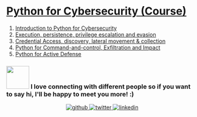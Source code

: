 # [Python for Cybersecurity (Course)](https://www.coursera.org/specializations/pythonforcybersecurity?skipBrowseRedirect=true)

1. [Introduction to Python for Cybersecurity](https://github.com/creeper-exe/PracticeProjects/tree/main/Python%20for%20Cybersecurity%20(Course)/Introduction%20to%20Python%20for%20Cybersecurity)
2. [Execution, persistence, privilege escalation and evasion]()
3. [Credential Access, discovery, lateral movement & collection]()
4. [Python for Command-and-control, Exfiltration and Impact]()
5. [Python for Active Defense]()


### <img src="https://media.giphy.com/media/LnQjpWaON8nhr21vNW/giphy.gif" width="60"> <b>I love connecting with different people</b> so if you want to say <b>hi, I'll be happy to meet you more!</b> :)

<div align="center">
<a href="https://github.com/creeper-exe" target="_blank">
<img src=https://img.shields.io/badge/github-%2324292e.svg?&style=for-the-badge&logo=github&logoColor=white alt=github style="margin-bottom: 5px;" />
</a>
<a href="https://twitter.com/Nouureldin_Ehab" target="_blank">
<img src=https://img.shields.io/badge/twitter-%2300acee.svg?&style=for-the-badge&logo=twitter&logoColor=white alt=twitter style="margin-bottom: 5px;" />
</a>
<a href="https://linkedin.com/in/noureldin-ehab-a57940190" target="_blank">
<img src=https://img.shields.io/badge/linkedin-%231E77B5.svg?&style=for-the-badge&logo=linkedin&logoColor=white alt=linkedin style="margin-bottom: 5px;" />
</a>  
</div>  
  

